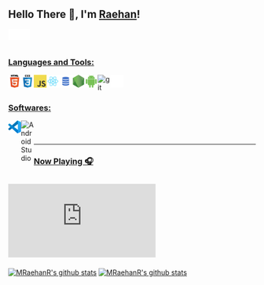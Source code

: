 
## Hello There 👋, I'm <a href="https://github.com/MRaehanR" target="_blank">Raehan</a>!

<a href="https://www.linkedin.com/in/raehan-robban-488994203/" target="_blank"><img align="left" alt="Aakarsh B | LinkedIn" width="22px" src="https://github.com/Aakarsh-B/trying-repos/blob/master/linkedin.svg" />
<a href="https://www.instagram.com/orsterdohm/" target="_blank"><img align="left" alt="Raehan | Instagram" width="22px" src="https://github.com/Aakarsh-B/trying-repos/blob/master/insta.svg" />

<br />
<br />

### Languages and Tools:


<img align="left" alt="HTML5" width="26px" src="https://raw.githubusercontent.com/github/explore/80688e429a7d4ef2fca1e82350fe8e3517d3494d/topics/html/html.png" />
<img align="left" alt="CSS3" width="26px" src="https://raw.githubusercontent.com/github/explore/80688e429a7d4ef2fca1e82350fe8e3517d3494d/topics/css/css.png" />
<img align="left" alt="CSS3" width="26px" src="https://raw.githubusercontent.com/github/explore/80688e429a7d4ef2fca1e82350fe8e3517d3494d/topics/javascript/javascript.png" />
<img align="left" alt="CSS3" width="26px" src="https://raw.githubusercontent.com/github/explore/80688e429a7d4ef2fca1e82350fe8e3517d3494d/topics/react/react.png" />
<img align="left" alt="CSS3" width="26px" src="https://raw.githubusercontent.com/github/explore/80688e429a7d4ef2fca1e82350fe8e3517d3494d/topics/sql/sql.png" />
<img align="left" alt="CSS3" width="26px" src="https://raw.githubusercontent.com/github/explore/80688e429a7d4ef2fca1e82350fe8e3517d3494d/topics/nodejs/nodejs.png" />
<img align="left" alt="CSS3" width="26px" src="https://raw.githubusercontent.com/github/explore/80688e429a7d4ef2fca1e82350fe8e3517d3494d/topics/android/android.png" />
<img align="left" alt="git" width="26px" src="https://www.vectorlogo.zone/logos/git-scm/git-scm-icon.svg"/>
<img align="left" alt="GitHub" width="26px" src="https://github.com/Aakarsh-B/trying-repos/blob/master/github.svg" />
<br />
<br />
  
### Softwares:

<img align="left" alt="Visual Studio Code" width="26px" src="https://raw.githubusercontent.com/github/explore/80688e429a7d4ef2fca1e82350fe8e3517d3494d/topics/visual-studio-code/visual-studio-code.png" />
<img align="left" alt="Android Studio" width="26px" src="https://encrypted-tbn0.gstatic.com/images?q=tbn:ANd9GcQ1TWXeRF1b29BsjyfAfvSFw3Wqkgi_eiZUAg&usqp=CAU" />


<br />
<br />

---



### Now Playing 🎧

[![Spotify](https://novatorem-mraehanr.vercel.app/api/spotify.py)](https://open.spotify.com/user/geuv644weuu28fkg51p9h8upw?si=cc80b0011cd5463f)
<br/>
---

[![MRaehanR's github stats](https://github-readme-stats.vercel.app/api?username=MRaehanR&show_icons=true&theme=radical)](https://github.com/anuraghazra/github-readme-stats)
[![MRaehanR's github stats](https://github-readme-stats-eight-theta.vercel.app/api/top-langs/?username=MRaehanR&theme=radical&layout=compact&exclude_lang=java+r)](https://github.com/anuraghazra/github-readme-stats)
